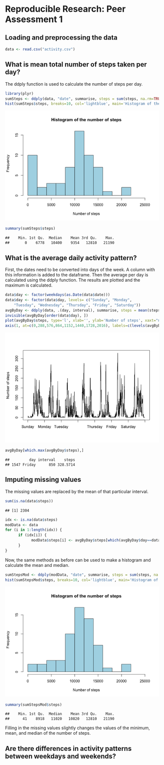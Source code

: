 # Reproducible Research: Peer Assessment 1

      
## Loading and preprocessing the data

```r
data <- read.csv("activity.csv")
```


## What is mean total number of steps taken per day?
The ddply function is used to calculate the number of steps per day.


```r
library(plyr)
sumSteps <- ddply(data, "date", summarise, steps = sum(steps, na.rm=TRUE))
hist(sumSteps$steps, breaks=10, col='lightblue', main='Histogram of the number of steps', xlim=c(0,25000), xlab='Number of steps')
```

![](PA1_template_files/figure-html/unnamed-chunk-2-1.png) 

```r
summary(sumSteps$steps)
```

```
##    Min. 1st Qu.  Median    Mean 3rd Qu.    Max. 
##       0    6778   10400    9354   12810   21190
```


## What is the average daily activity pattern?
First, the dates need to be converted into days of the week. A column with this information is added to the dataframe.
Then the average per day is calculated using the ddply function. The results are plotted and the maximum is calculated.


```r
data$day <- factor(weekdays(as.Date(data$date)))
data$day <- factor(data$day, levels= c("Sunday", "Monday", 
    "Tuesday", "Wednesday", "Thursday", "Friday", "Saturday"))
avgByDay <- ddply(data, .(day, interval), summarise, steps = mean(steps, na.rm=TRUE))
invisible(avgByDay[order(data$day), ])
plot(avgByDay$steps, type='l', xlab='', ylab='Number of steps', xaxt="n")
axis(1, at=c(0,288,576,864,1152,1440,1728,2016), labels=c(levels(avgByDay$day), ""))
```

![](PA1_template_files/figure-html/unnamed-chunk-3-1.png) 

```r
avgByDay[which.max(avgByDay$steps),]
```

```
##         day interval    steps
## 1547 Friday      850 328.5714
```

## Imputing missing values
The missing values are replaced by the mean of that particular interval.


```r
sum(is.na(data$steps))
```

```
## [1] 2304
```

```r
idx <- is.na(data$steps)
modData <- data
for (i in 1:length(idx)) {
      if (idx[i]) {
            modData$steps[i] <- avgByDay$steps[which(avgByDay$day==data$day[i] & avgByDay$interval==data$interval[i])]
      }
}
```
Now, the same methods as before can be used to make a histogram and calculate the mean and median.


```r
sumStepsMod <- ddply(modData, "date", summarise, steps = sum(steps, na.rm=TRUE))
hist(sumStepsMod$steps, breaks=10, col='lightblue', main='Histogram of the number of steps', xlim=c(0,25000), xlab='Number of steps')
```

![](PA1_template_files/figure-html/unnamed-chunk-5-1.png) 

```r
summary(sumStepsMod$steps)
```

```
##    Min. 1st Qu.  Median    Mean 3rd Qu.    Max. 
##      41    8918   11020   10820   12810   21190
```
Filling in the missing values slightly changes the values of the minimum, mean, and median of the number of steps.

## Are there differences in activity patterns between weekdays and weekends?
